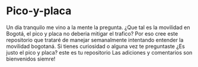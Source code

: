 # Pico-y-placa
Un día tranquilo me vino a la mente la pregunta. ¿Que tal es la movilidad en Bogotá, el pico y placa no deberia mitigar el trafico?
Por eso cree este repositorio que trataré de manejar semanalmente intentando entender la movilidad bogotaná.
Si tienes curiosidad o alguna vez te preguntaste ¿Es justo el pico y placa? este es tu repositorio
Las adiciones y comentarios son bienvenidos siemre!
